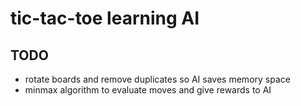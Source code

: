 # tic-tac-toe learning AI

## TODO

- rotate boards and remove duplicates so AI saves memory space
- minmax algorithm to evaluate moves and give rewards to AI